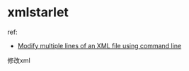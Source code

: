 # xmlstarlet
ref:
- [Modify multiple lines of an XML file using command line](https://unix.stackexchange.com/questions/309676/modify-multiple-lines-of-an-xml-file-using-command-line)

修改xml